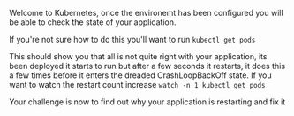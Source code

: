 Welcome to Kubernetes, once the environemt has been configured you will be able to check the state of your application.

If you're not sure how to do this you'll want to run
`kubectl get pods`

This should show you that all is not quite right with your application, its been deployed it starts to run but after a few seconds it restarts, it does this a few times before it enters the dreaded CrashLoopBackOff state. If you want to watch the restart count increase `watch -n 1 kubectl get pods`

Your challenge is now to find out why your application is restarting and fix it

